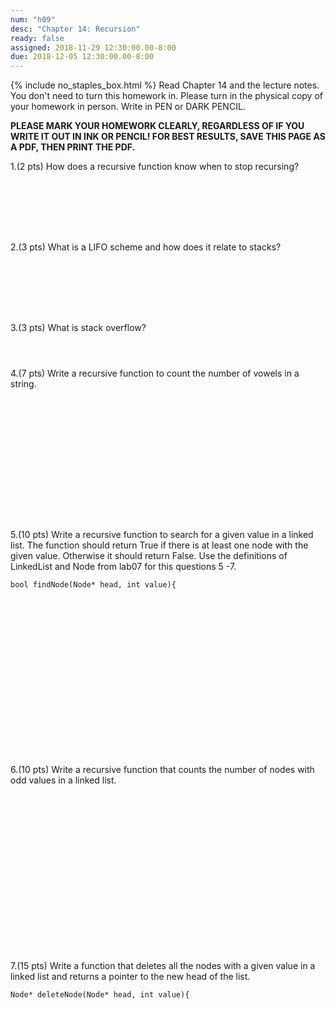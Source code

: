 ```yaml
---
num: "h09"
desc: "Chapter 14: Recursion"
ready: false
assigned: 2018-11-29 12:30:00.00-8:00
due: 2018-12-05 12:30:00.00-8:00
---
```

{% include no_staples_box.html %}
Read Chapter 14 and the lecture notes. You don't need to turn this homework in. Please turn in the physical copy of your homework in person. Write in PEN or DARK PENCIL.

<b>PLEASE MARK YOUR HOMEWORK CLEARLY, REGARDLESS OF IF YOU WRITE IT OUT IN INK OR PENCIL! FOR BEST RESULTS, SAVE THIS PAGE AS A PDF, THEN PRINT THE PDF.</b>

1.(2 pts) How does a recursive function know when to stop recursing?
<div style="margin-bottom:8em"></div>

2.(3 pts) What is a LIFO scheme and how does it relate to stacks?
<div style="margin-bottom:8em"></div>

3.(3 pts) What is stack overflow?
<div style="margin-bottom:4em"></div>

4.(7 pts) Write a recursive function to count the number of vowels in a string.



<div style="margin-bottom:16em"></div>

<div class="pagebreak"></div>

<div markdown="1">

5.(10 pts) Write a recursive function to search for a given value in a linked list. The function should return True if there is at least one node with the given value. Otherwise it should return False. Use the definitions of LinkedList and Node from lab07 for this questions 5 -7.

```
bool findNode(Node* head, int value){
```

<div style="margin-bottom:20em"></div>

6.(10 pts) Write a recursive function that counts the number of nodes with odd values in a linked list.
<div style="margin-bottom:20em"></div>

7.(15 pts) Write a function that deletes all the nodes with a given value in a linked list and returns a pointer to the new head of the list.

```
Node* deleteNode(Node* head, int value){
```



</div>

